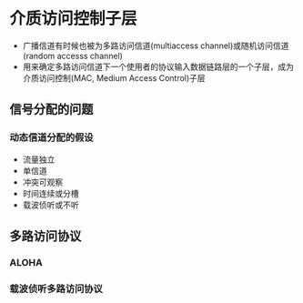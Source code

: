 # 介质访问控制子层

- 广播信道有时候也被为多路访问信道(multiaccess channel)或随机访问信道(random accesss channel)
- 用来确定多路访问信道下一个使用者的协议输入数据链路层的一个子层，成为介质访问控制(MAC, Medium Access Control)子层

## 信号分配的问题

### 动态信道分配的假设

- 流量独立
- 单信道
- 冲突可观察
- 时间连续或分槽
- 载波侦听或不听

## 多路访问协议

### ALOHA

### 载波侦听多路访问协议
